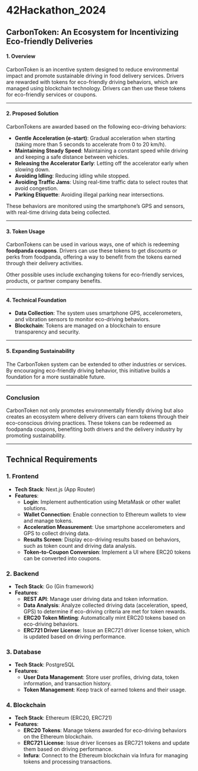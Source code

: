 # 42Hackathon_2024

## **CarbonToken: An Ecosystem for Incentivizing Eco-friendly Deliveries**

#### 1. **Overview**
CarbonToken is an incentive system designed to reduce environmental impact and promote sustainable driving in food delivery services. Drivers are rewarded with tokens for eco-friendly driving behaviors, which are managed using blockchain technology. Drivers can then use these tokens for eco-friendly services or coupons.

---

#### 2. **Proposed Solution**
CarbonTokens are awarded based on the following eco-driving behaviors:
- **Gentle Acceleration (e-start)**: Gradual acceleration when starting (taking more than 5 seconds to accelerate from 0 to 20 km/h).
- **Maintaining Steady Speed**: Maintaining a constant speed while driving and keeping a safe distance between vehicles.
- **Releasing the Accelerator Early**: Letting off the accelerator early when slowing down.
- **Avoiding Idling**: Reducing idling while stopped.
- **Avoiding Traffic Jams**: Using real-time traffic data to select routes that avoid congestion.
- **Parking Etiquette**: Avoiding illegal parking near intersections.

These behaviors are monitored using the smartphone’s GPS and sensors, with real-time driving data being collected.

---

#### 3. **Token Usage**
CarbonTokens can be used in various ways, one of which is redeeming **foodpanda coupons**. Drivers can use these tokens to get discounts or perks from foodpanda, offering a way to benefit from the tokens earned through their delivery activities.

Other possible uses include exchanging tokens for eco-friendly services, products, or partner company benefits.

---

#### 4. **Technical Foundation**
- **Data Collection**: The system uses smartphone GPS, accelerometers, and vibration sensors to monitor eco-driving behaviors.
- **Blockchain**: Tokens are managed on a blockchain to ensure transparency and security.

---

#### 5. **Expanding Sustainability**
The CarbonToken system can be extended to other industries or services. By encouraging eco-friendly driving behavior, this initiative builds a foundation for a more sustainable future.

---

### Conclusion
CarbonToken not only promotes environmentally friendly driving but also creates an ecosystem where delivery drivers can earn tokens through their eco-conscious driving practices. These tokens can be redeemed as foodpanda coupons, benefiting both drivers and the delivery industry by promoting sustainability.

---

## Technical Requirements

### 1. **Frontend**
- **Tech Stack**: Next.js (App Router)
- **Features**:
  - **Login**: Implement authentication using MetaMask or other wallet solutions.
  - **Wallet Connection**: Enable connection to Ethereum wallets to view and manage tokens.
  - **Acceleration Measurement**: Use smartphone accelerometers and GPS to collect driving data.
  - **Results Screen**: Display eco-driving results based on behaviors, such as token count and driving data analysis.
  - **Token-to-Coupon Conversion**: Implement a UI where ERC20 tokens can be converted into coupons.

### 2. **Backend**
- **Tech Stack**: Go (Gin framework)
- **Features**:
  - **REST API**: Manage user driving data and token information.
  - **Data Analysis**: Analyze collected driving data (acceleration, speed, GPS) to determine if eco-driving criteria are met for token rewards.
  - **ERC20 Token Minting**: Automatically mint ERC20 tokens based on eco-driving behaviors.
  - **ERC721 Driver License**: Issue an ERC721 driver license token, which is updated based on driving performance.

### 3. **Database**
- **Tech Stack**: PostgreSQL
- **Features**:
  - **User Data Management**: Store user profiles, driving data, token information, and transaction history.
  - **Token Management**: Keep track of earned tokens and their usage.

### 4. **Blockchain**
- **Tech Stack**: Ethereum (ERC20, ERC721)
- **Features**:
  - **ERC20 Tokens**: Manage tokens awarded for eco-driving behaviors on the Ethereum blockchain.
  - **ERC721 License**: Issue driver licenses as ERC721 tokens and update them based on driving performance.
  - **Infura**: Connect to the Ethereum blockchain via Infura for managing tokens and processing transactions.